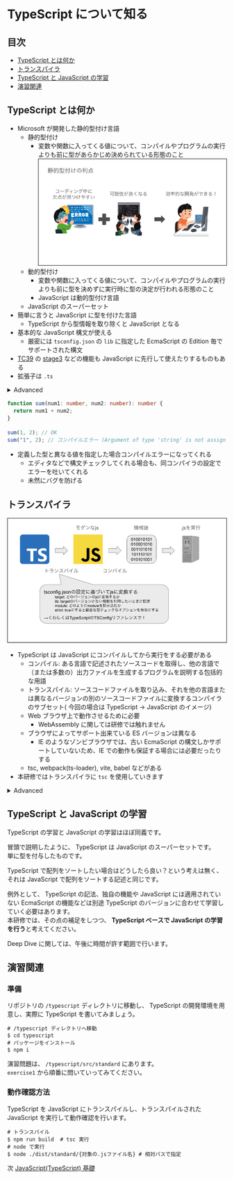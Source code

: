 # TypeScript について知る

## 目次

- [TypeScript とは何か](#TypeScript-とは何か)
- [トランスパイラ](#トランスパイラ)
- [TypeScript と JavaScript の学習](#TypeScript-と-JavaScript-の学習)
- [演習関連](#演習関連)

## TypeScript とは何か

- Microsoft が開発した静的型付け言語
  - 静的型付け
    - 変数や関数に入ってくる値について、コンパイルやプログラムの実行よりも前に型があらかじめ決められている形態のこと
      <img src="static_typing.png" width="600px" style="border: 1px solid"/>
  - 動的型付け
    - 変数や関数に入ってくる値について、コンパイルやプログラムの実行よりも前に型を決めずに実行時に型の決定が行われる形態のこと
    - JavaScript は動的型付け言語
  - JavaScript のスーパーセット
- 簡単に言うと JavaScript に型を付けた言語
  - TypeScript から型情報を取り除くと JavaScript となる
- 基本的な JavaScript 構文が使える
  - 厳密には `tsconfig.json` の `lib` に指定した EcmaScript の Edition 毎でサポートされた構文
- [TC39](https://tc39.es/) の [stage3](https://github.com/tc39/proposals/blob/HEAD/README.md) などの機能も JavaScript に先行して使えたりするものもある
- 拡張子は `.ts`

<details><summary>Advanced</summary>

`tsconfig.json` の覚えとくと捗る `compilerOptions`

- `target`  
  トランスパイルおよび polyfill の対象を指定する項目  
  `tsc` でトランスパイルした場合に、ここに指定した ES edition に準拠する JavaScript が吐き出される
- `lib`  
  TypeScript を記述する際に利用できる機能を列挙する項目  
  最新の ES edition の機能を使いたい場合は、 `esnext` を追加する  
  また、ブラウザで動かすことを想定するのであれば、 `dom` を指定する
- `module`  
  トランスパイル時の JavaScript モジュールパターンを指定する項目
- `strict`  
  `true` に設定すると、厳密な型チェックのオプションを `true` にする  
  TypeScript の恩恵を受けるのであれば `true` 必至  
  プロジェクト初期で TypeScript を導入するのであれば、 `true` 推奨

</details>

```ts
function sum(num1: number, num2: number): number {
  return num1 + num2;
}

sum(1, 2); // OK
sum("1", 2); // コンパイルエラー (Argument of type 'string' is not assignable to parameter of type 'number'.)
```

- 定義した型と異なる値を指定した場合コンパイルエラーになってくれる
  - エディタなどで構文チェックしてくれる場合も、同コンパイラの設定でエラーを吐いてくれる
  - 未然にバグを防げる

## トランスパイラ

<section style="text-align: center;">
  <img src="transpile.png" width="600px" style="border: 1px solid; text-align: center;"/>
</section>

- TypeScript は JavaScript にコンパイルしてから実行をする必要がある
  - コンパイル: ある言語で記述されたソースコードを取得し、他の言語で（または多数の）出力ファイルを生成するプログラムを説明する包括的な用語
  - トランスパイル: ソースコードファイルを取り込み、それを他の言語または異なるバージョンの別のソースコードファイルに変換するコンパイラのサブセット( 今回の場合は TypeScript -> JavaScript のイメージ)
  - Web ブラウザ上で動作させるために必要
    - WebAssembly に関しては研修では触れません
  - ブラウザによってサポート出来ている ES バージョンは異なる
    - IE のようなゾンビブラウザでは、古い EcmaScript の構文しかサポートしていないため、IE での動作も保証する場合には必要だったりする
  - tsc, webpack(ts-loader), vite, babel などがある
- 本研修ではトランスパイラに `tsc` を使用していきます

<details><summary>Advanced</summary>

- tsc
  - Microsoft 純正の TypeScript トランスパイラ
  - 最新バージョンの TypeScript に対応したり、言語すべての機能を利用することができる
  - es2015 以前の ES への互換性は低い
  - `--noEmit` option で型チェックのみを行うことも可能
- webpack
  - ts-loader を使い TypeScript をトランスパイル可能
  - 言語全ての機能を利用することができる
  - 多少パフォーマンスが低い
    - Turbopack に期待が集まる
- vite
  - TypeScript をトランスパイル可能
  - 言語全ての機能を利用することができる
  - パフォーマンスが高い
    - ビルド構造に ES module を用いている
- babel
  - モダン JavaScript をコンパイルするためのコンパイラ
  - typeScript のトランスパイルには `@babel/preset-typescript` が必要
  - TypeScript の一部機能が制限される
  - 旧 ES への変換が優秀
    - IE にどうしても対応するなど

</details>

## TypeScript と JavaScript の学習

TypeScript の学習と JavaScript の学習はほぼ同義です。

冒頭で説明したように、 TypeScript は JavaScript のスーパーセットです。  
単に型を付与したものです。

TypeScript で配列をソートしたい場合はどうしたら良い？という考えは無く、それは JavaScript で配列をソートする記述と同じです。

例外として、 TypeScript の記法、独自の機能や JavaScript には適用されていない EcmaScript の機能などは別途 TypeScript のバージョンに合わせて学習していく必要はあります。  
本研修では、その点の補足をしつつ、 **TypeScript ベースで JavaScript の学習を行う**と考えてください。

Deep Dive に関しては、午後に時間が許す範囲で行います。

## 演習関連

### 準備

リポジトリの `/typescript` ディレクトリに移動し、 TypeScript の開発環境を用意し、実際に TypeScript を書いてみましょう。

```shell
# /typescript ディレクトリへ移動
$ cd typescript
# パッケージをインストール
$ npm i
```

演習問題は、 `/typescript/src/standard` にあります。  
`exercise1` から順番に問いていってみてください。

### 動作確認方法

TypeScript を JavaScript にトランスパイルし、トランスパイルされた JavaScript を実行して動作確認を行います。

```shell
# トランスパイル
$ npm run build  # tsc 実行
# node で実行
$ node ./dist/standard/{対象の.jsファイル名} # 相対パスで指定
```

次 [JavaScript(TypeScript) 基礎](./js-basic.md)
